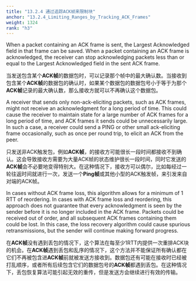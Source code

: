 ```yaml
---
title: "13.2.4 通过追踪ACK帧来限制块"
anchor: "13.2.4_Limiting_Ranges_by_Tracking_ACK_Frames"
weight: 1324
rank: "h3"
---
```


When a packet containing an ACK frame is sent, the Largest Acknowledged field in that frame can be saved. When a packet containing an ACK frame is acknowledged, the receiver can stop acknowledging packets less than or equal to the Largest Acknowledged field in the sent ACK frame.

当发送包含某个**ACK帧**的数据包时，可以记录那个帧中的最大确认数。当接收到包含某个**ACK帧**的数据包的确认时，如果某个数据包的数据包号小于等于为那个**ACK帧**记录的最大确认数，那么接收方就可以不再确认这个数据包。

A receiver that sends only non-ack-eliciting packets, such as ACK frames, might not receive an acknowledgment for a long period of time. This could cause the receiver to maintain state for a large number of ACK frames for a long period of time, and ACK frames it sends could be unnecessarily large. In such a case, a receiver could send a PING or other small ack-eliciting frame occasionally, such as once per round trip, to elicit an ACK from the peer.

只发送非ACK触发包，例如**ACK帧**，的接收方可能很长一段时间都接收不到确认。这会导致接收方需要为大量ACK帧的状态维护很长一段时间，同时它发送的**ACK帧**会不必要地变得特别大。在这种情况下，接收方可以偶尔，比如每经过一轮往返时间就进行一次，发送一个**Ping帧**或其他小型的ACK触发帧，来引发来自对端的ACK帧。

In cases without ACK frame loss, this algorithm allows for a minimum of 1 RTT of reordering. In cases with ACK frame loss and reordering, this approach does not guarantee that every acknowledgment is seen by the sender before it is no longer included in the ACK frame. Packets could be received out of order, and all subsequent ACK frames containing them could be lost. In this case, the loss recovery algorithm could cause spurious retransmissions, but the sender will continue making forward progress.

在**ACK帧**没有遇到丢包的情况下，这个算法在每至少1RTT内提供一次重排ACK块的机会。在**ACK帧**遇到丢包和乱序的情况下，这个方法并不能保证所有确认都在它们不再被包含进**ACK帧**前就被发送方接收到。数据包还有可能在接收时已经被打乱顺序，或者所有后续包含它们的数据包号的**ACK帧**都遇到丢包。在这种情况下，丢包恢复算法可能引起无效的重传，但是发送方会继续进行有效的传输。
